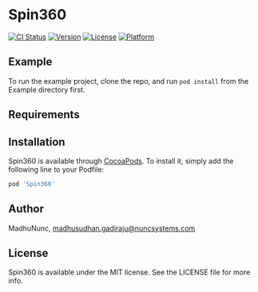 # Spin360

[![CI Status](https://img.shields.io/travis/MadhuNunc/Spin360.svg?style=flat)](https://travis-ci.org/MadhuNunc/Spin360)
[![Version](https://img.shields.io/cocoapods/v/Spin360.svg?style=flat)](https://cocoapods.org/pods/Spin360)
[![License](https://img.shields.io/cocoapods/l/Spin360.svg?style=flat)](https://cocoapods.org/pods/Spin360)
[![Platform](https://img.shields.io/cocoapods/p/Spin360.svg?style=flat)](https://cocoapods.org/pods/Spin360)

## Example

To run the example project, clone the repo, and run `pod install` from the Example directory first.

## Requirements

## Installation

Spin360 is available through [CocoaPods](https://cocoapods.org). To install
it, simply add the following line to your Podfile:

```ruby
pod 'Spin360'
```

## Author

MadhuNunc, madhusudhan.gadiraju@nuncsystems.com

## License

Spin360 is available under the MIT license. See the LICENSE file for more info.
